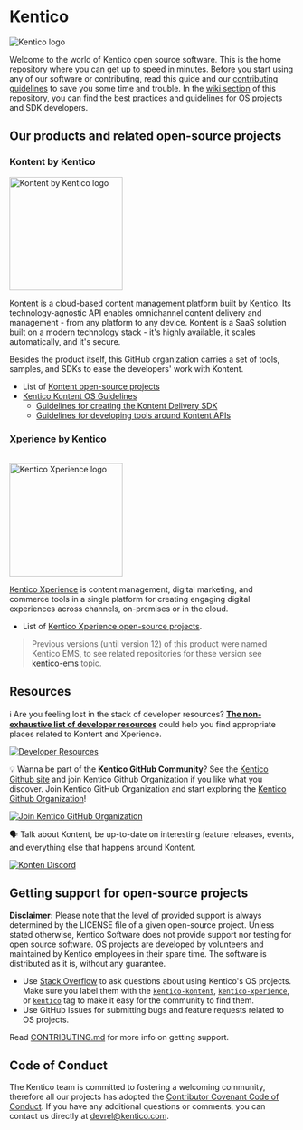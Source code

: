 # Kentico

![Kentico logo](/images/kentico_rgb_small_200px.png)

Welcome to the world of Kentico open source software. This is the home repository where you can get up to speed in minutes. Before you start using any of our software or contributing, read this guide and our [contributing guidelines](https://github.com/Kentico/Home/blob/master/CONTRIBUTING.md) to save you some time and trouble. In the [wiki section](https://github.com/Kentico/Home/wiki) of this repository, you can find the best practices and guidelines for OS projects and SDK developers. 

## Our products and related open-source projects

### Kontent by Kentico
<img alt="Kontent by Kentico logo" src="/images/kk-logo---by-k---hor-color-pos-sz-rgb-white-bg.png" width="200"/>

[Kontent](https://kontent.ai/) is a cloud-based content management platform built by [Kentico](https://www.kentico.com/). Its technology-agnostic API enables omnichannel content delivery and management - from any platform to any device. Kontent is a SaaS solution built on a modern technology stack - it's highly available, it scales automatically, and it's secure.

Besides the product itself, this GitHub organization carries a set of tools, samples, and SDKs to ease the developers' work with Kontent.

* List of [Kontent open-source projects](https://github.com/topics/kentico-kontent)
* [Kentico Kontent OS Guidelines](https://github.com/Kentico/Home/wiki#kentico-kontent-guidelines)
    * [Guidelines for creating the Kontent Delivery SDK](https://github.com/Kentico/Home/wiki/Guidelines-for-SDK-developers)
    * [Guidelines for developing tools around Kontent APIs](https://github.com/Kentico/Home/wiki/Guidelines-for-Kontent-related-tools)


### Xperience by Kentico

<br/>

<img alt="Kentico Xperience logo" src="/images/kx-logo-by-kentico-hor-color-pos-sz-rgb-white-bg.png" width="200"/>

[Kentico Xperience](https://www.kentico.com/) is content management, digital marketing, and commerce tools in a single platform for creating engaging digital experiences across channels, on-premises or in the cloud.

* List of [Kentico Xperience open-source projects](https://github.com/topics/kentico-xperience).

> Previous versions (until version 12) of this product were named Kentico EMS, to see related repositories for these version see [kentico-ems](https://github.com/topics/kentico-ems) topic.

## Resources

ℹ️ Are you feeling lost in the stack of developer resources? 
[**The non-exhaustive list of developer resources**](/RESOURCES.md) could help you find appropriate places related to Kontent and Xperience.

[![Developer Resources](https://img.shields.io/badge/-Developer%20Resources-blue?style=for-the-badge)](https://kentico.github.io/Home/RESOURCES)

💡 Wanna be part of the **Kentico GitHub Community**? See the [Kentico Github site](https://kentico.github.io) and join Kentico Github Organization if you like what you discover. Join Kentico GitHub Organization and start exploring the [Kentico Github Organization](https://github.com/Kentico)!

[![Join Kentico GitHub Organization](https://img.shields.io/badge/-Join%20Kentico%20GitHub%20Organization-%23F05A22?style=for-the-badge)](https://kentico.github.io/join)

🗣 Talk about Kontent, be up-to-date on interesting feature releases, events, and everything else that happens around Kontent.

[![Konten Discord](https://img.shields.io/discord/821885171984891914?color=%237289DA&label=Kontent%20Discord&logo=discord&style=for-the-badge)](https://bit.ly/kontent-discord)

## Getting support for open-source projects

**Disclaimer:** Please note that the level of provided support is always determined by the LICENSE file of a given open-source project. Unless stated otherwise, Kentico Software does not provide support nor testing for open source software. OS projects are developed by volunteers and maintained by Kentico employees in their spare time. The software is distributed as it is, without any guarantee.

- Use [Stack Overflow](https://stackoverflow.com/) to ask questions about using Kentico's OS projects. Make sure you label them with the [`kentico-kontent`](https://stackoverflow.com/questions/ask?tags=kentico-kontent), [`kentico-xperience`](https://stackoverflow.com/questions/ask?tags=kentico-xperience), or [`kentico`](https://stackoverflow.com/questions/ask?tags=kentico) tag to make it easy for the community to find them.
- Use GitHub Issues for submitting bugs and feature requests related to OS projects.

Read [CONTRIBUTING.md](https://github.com/Kentico/Home/blob/master/CONTRIBUTING.md#where-to-get-support) for more info on getting support.

## Code of Conduct

The Kentico team is committed to fostering a welcoming community, therefore all our projects has adopted the [Contributor Covenant Code of Conduct](https://github.com/Kentico/Home/blob/master/CODE_OF_CONDUCT.md). If you have any additional questions or comments, you can contact us directly at devrel@kentico.com.
